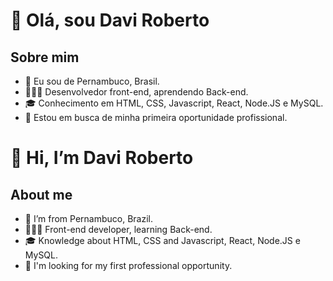 # 👋 Olá, sou Davi Roberto

## Sobre mim

 - 📍  Eu sou de Pernambuco, Brasil.
 - 👨🏾‍💻 Desenvolvedor front-end, aprendendo Back-end.
 - 🎓 Conhecimento em HTML, CSS, Javascript, React, Node.JS e MySQL.
 - 💼 Estou em busca de minha primeira oportunidade profissional. 
 

# 👋 Hi, I’m Davi Roberto

## About me

 - 📍  I’m from Pernambuco, Brazil.
 - 👨🏾‍💻 Front-end developer, learning Back-end.
 - 🎓 Knowledge about HTML, CSS and Javascript, React, Node.JS e MySQL.
 - 💼 I'm looking for my first professional opportunity.
